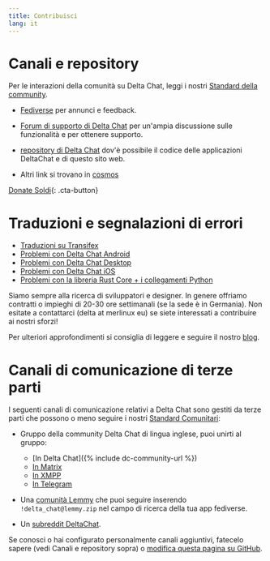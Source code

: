 ```yaml
---
title: Contribuisci
lang: it
---
```


# Canali e repository

Per le interazioni della comunità su Delta Chat, leggi i nostri [Standard della community](community-standards).

- [Fediverse](https://chaos.social/web/@delta) per annunci e feedback.

- [Forum di supporto di Delta Chat](https://support.delta.chat) per un'ampia
 discussione sulle funzionalità e per ottenere supporto.

- [repository di Delta Chat](https://github.com/deltachat/) dov'è possibile
il codice delle applicazioni DeltaChat e di questo sito web.

- Altri link si trovano in [cosmos](https://cosmos.delta.chat)

[Donate Soldi](donate){: .cta-button}

# Traduzioni e segnalazioni di errori

- [Traduzioni su Transifex](https://explore.transifex.com/delta-chat/)
- [Problemi con Delta Chat Android](https://github.com/deltachat/deltachat-android/issues)
- [Problemi con Delta Chat Desktop](https://github.com/deltachat/deltachat-desktop/issues)
- [Problemi con Delta Chat iOS](https://github.com/deltachat/deltachat-ios/issues)
- [Problemi con la libreria Rust Core + i collegamenti Python](https://github.com/deltachat/deltachat-core-rust/issues)

Siamo sempre alla ricerca di sviluppatori e designer.
In genere offriamo contratti o impieghi di 20-30 ore settimanali (se la sede è in Germania).
Non esitate a contattarci (delta at merlinux eu)
se siete interessati a contribuire ai nostri sforzi!

Per ulteriori approfondimenti si consiglia di leggere e seguire il nostro [blog](https://delta.chat/en/blog).


# Canali di comunicazione di terze parti

I seguenti canali di comunicazione relativi a Delta Chat sono gestiti da terze parti
che possono o meno seguire i nostri [Standard Comunitari](standard-comunitari):

- Gruppo della community Delta Chat di lingua inglese, puoi unirti al gruppo:
  * [In Delta Chat]({% include dc-community-url %})
  * [In Matrix](https://matrix.to/#/#Delta.Chat:matrix.org)
  * [In XMPP](xmpp:deltachat-en@chat.disroot.org?join)
  * [In Telegram](https://t.me/deltachat_community)

- Una [comunità Lemmy](https://lemmy.zip/c/delta_chat)
che puoi seguire inserendo `!delta_chat@lemmy.zip`
nel campo di ricerca della tua app fediverse.

- Un [subreddit DeltaChat](https://old.reddit.com/r/DeltaChat/).

Se conosci o hai configurato personalmente canali aggiuntivi,
fatecelo sapere (vedi Canali e repository sopra)
o [modifica questa pagina su GitHub](https://github.com/deltachat/deltachat-pages/edit/master/en/contribute.md).
